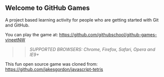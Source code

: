 ## Welcome to GitHub Games

A project based learning activity for people who are getting started with Git and GitHub.

You can play the game at: https://github.com/githubschool/github-games-vineetNW

>> _*SUPPORTED BROWSERS*: Chrome, Firefox, Safari, Opera and IE9+_

This fun open source game was cloned from: https://github.com/jakesgordon/javascript-tetris
